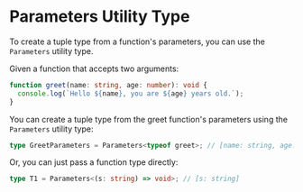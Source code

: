 # Parameters Utility Type

To create a tuple type from a function's parameters, you can use the `Parameters` utility type.

Given a function that accepts two arguments:

```ts
function greet(name: string, age: number): void {
  console.log(`Hello ${name}, you are ${age} years old.`);
}
```

You can create a tuple type from the greet function's parameters using the `Parameters` utility type:

```ts
type GreetParameters = Parameters<typeof greet>; // [name: string, age: number]
```

Or, you can just pass a function type directly:

```ts
type T1 = Parameters<(s: string) => void>; // [s: string]
```
